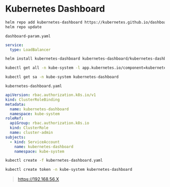 # Kubernetes Dashboard

```bash
helm repo add kubernetes-dashboard https://kubernetes.github.io/dashboard/
helm repo update
```

`dashboard-param.yaml`
```yaml
service:
  type: LoadBalancer
```

```bash
helm install kubernetes-dashboard kubernetes-dashboard/kubernetes-dashboard -n kube-system -f dashboard-param.yaml
```

```bash
kubectl get all -n kube-system -l app.kubernetes.io/component=kubernetes-dashboard
```

```bash
kubectl get sa -n kube-system kubernetes-dashboard
```

`kubernetes-dashboard.yaml`
```yaml
apiVersion: rbac.authorization.k8s.io/v1
kind: ClusterRoleBinding
metadata:
  name: kubernetes-dashboard
  namespace: kube-system
roleRef:
  apiGroup: rbac.authorization.k8s.io
  kind: ClusterRole
  name: cluster-admin
subjects:
  - kind: ServiceAccount
    name: kubernetes-dashboard
    namespace: kube-system
```

```bash
kubectl create -f kubernetes-dashboard.yaml
```

```bash
kubectl create token -n kube-system kubernetes-dashboard
```

> https://192.168.56.X
